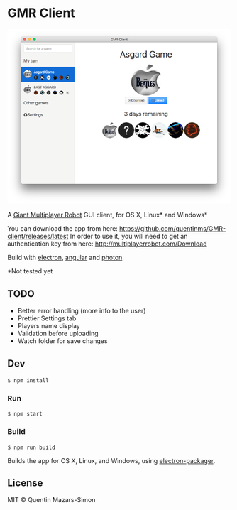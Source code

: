 # GMR Client

![](screenshot.png)

A [Giant Multiplayer Robot](http://multiplayerrobot.com/) GUI client, for OS X, Linux\* and Windows\*

You can download the app from here: https://github.com/quentinms/GMR-client/releases/latest 
In order to use it, you will need to get an authentication key from here: http://multiplayerrobot.com/Download

Build with [electron](http://electron.atom.io), [angular](https://angularjs.org) and [photon](http://photonkit.com). 

*Not tested yet

## TODO

* Better error handling (more info to the user)
* Prettier Settings tab
* Players name display
* Validation before uploading
* Watch folder for save changes

## Dev

```
$ npm install
```

### Run

```
$ npm start
```

### Build

```
$ npm run build
```

Builds the app for OS X, Linux, and Windows, using [electron-packager](https://github.com/maxogden/electron-packager).

## License

MIT © Quentin Mazars-Simon
